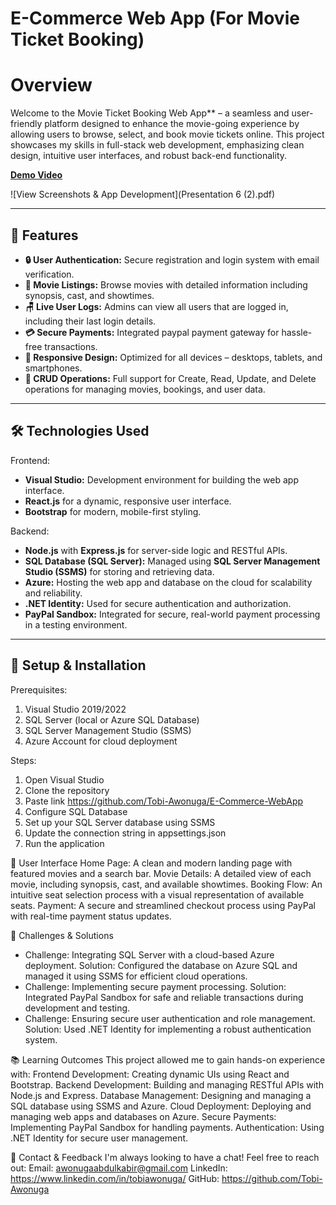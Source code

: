 # E-Commerce Web App (For Movie Ticket Booking)

# Overview
Welcome to the Movie Ticket Booking Web App** – a seamless and user-friendly platform designed to enhance the movie-going experience by allowing users to browse, select, and book movie tickets online. This project showcases my skills in full-stack web development, emphasizing clean design, intuitive user interfaces, and robust back-end functionality.

**[Demo Video](https://youtu.be/0uYsw9zoUL0)** 

![View Screenshots & App Development](Presentation 6 (2).pdf)

---

## 🚀 Features
- **🔒 User Authentication:** Secure registration and login system with email verification.
- **🎥 Movie Listings:** Browse movies with detailed information including synopsis, cast, and showtimes.
- **🪑 Live User Logs:** Admins can view all users that are logged in, including their last login details.
- **💳 Secure Payments:** Integrated paypal payment gateway for hassle-free transactions.
- **📱 Responsive Design:** Optimized for all devices – desktops, tablets, and smartphones.
- **🔄 CRUD Operations:** Full support for Create, Read, Update, and Delete operations for managing movies, bookings, and user data.

---

## 🛠️ Technologies Used
Frontend:
- **Visual Studio:** Development environment for building the web app interface.
- **React.js** for a dynamic, responsive user interface.
- **Bootstrap** for modern, mobile-first styling.

Backend:
- **Node.js** with **Express.js** for server-side logic and RESTful APIs.
- **SQL Database (SQL Server):** Managed using **SQL Server Management Studio (SSMS)** for storing and retrieving data.
- **Azure:** Hosting the web app and database on the cloud for scalability and reliability.
- **.NET Identity:** Used for secure authentication and authorization.
- **PayPal Sandbox:** Integrated for secure, real-world payment processing in a testing environment.
  
---

## 🔧 Setup & Installation
Prerequisites:
1. Visual Studio 2019/2022
2. SQL Server (local or Azure SQL Database)
3. SQL Server Management Studio (SSMS)
4. Azure Account for cloud deployment

Steps:
1. Open Visual Studio
2. Clone the repository
3. Paste link https://github.com/Tobi-Awonuga/E-Commerce-WebApp
4. Configure SQL Database
5. Set up your SQL Server database using SSMS
6. Update the connection string in appsettings.json 
7. Run the application


🎨 User Interface
Home Page: A clean and modern landing page with featured movies and a search bar.
Movie Details: A detailed view of each movie, including synopsis, cast, and available showtimes.
Booking Flow: An intuitive seat selection process with a visual representation of available seats.
Payment: A secure and streamlined checkout process using PayPal with real-time payment status updates.

🧩 Challenges & Solutions
- Challenge: Integrating SQL Server with a cloud-based Azure deployment.
Solution: Configured the database on Azure SQL and managed it using SSMS for efficient cloud operations.
- Challenge: Implementing secure payment processing.
Solution: Integrated PayPal Sandbox for safe and reliable transactions during development and testing.
- Challenge: Ensuring secure user authentication and role management.
Solution: Used .NET Identity for implementing a robust authentication system.

📚 Learning Outcomes
This project allowed me to gain hands-on experience with:
Frontend Development: Creating dynamic UIs using React and Bootstrap.
Backend Development: Building and managing RESTful APIs with Node.js and Express.
Database Management: Designing and managing a SQL database using SSMS and Azure.
Cloud Deployment: Deploying and managing web apps and databases on Azure.
Secure Payments: Implementing PayPal Sandbox for handling payments.
Authentication: Using .NET Identity for secure user management.

📩 Contact & Feedback
I'm always looking to have a chat! Feel free to reach out:
Email: awonugaabdulkabir@gmail.com
LinkedIn: https://www.linkedin.com/in/tobiawonuga/
GitHub: https://github.com/Tobi-Awonuga
